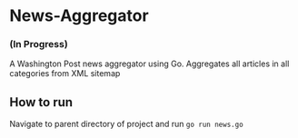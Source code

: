 # News-Aggregator
### (In Progress) 
A Washington Post news aggregator using Go. Aggregates all articles in all categories from XML sitemap 

## How to run 
Navigate to parent directory of project and run `go run news.go`
